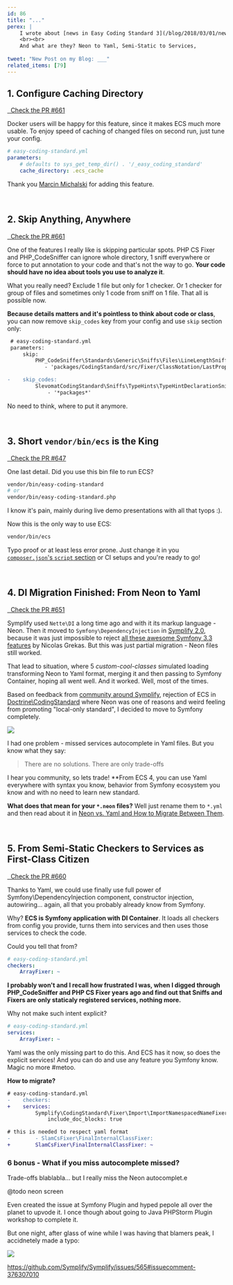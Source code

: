 ```yaml
---
id: 86
title: "..."
perex: |
    I wrote about [news in Easy Coding Standard 3](/blog/2018/03/01/new-in-symplify-3-4-improvements-in-easy-coding-standard/) a while ago. EasyCodingStandard 4 is released yet (still in alpha), but soon you'll be able to use all the news I'll show you today.
    <br><br>
    And what are they? Neon to Yaml, Semi-Static to Services,   
        
tweet: "New Post on my Blog: ___"
related_items: [79]
---
```


## 1. Configure Caching Directory

<a href="https://github.com/Symplify/Symplify/pull/656" class="btn btn-dark btn-sm mt-2 mb-3">
    <em class="fa fa-github"></em>
    &nbsp;
    Check the PR #661
</a>

Docker users will be happy for this feature, since it makes ECS much more usable. To enjoy speed of caching of changed files on second run, just tune your config.

```yaml
# easy-coding-standard.yml
parameters:
    # defaults to sys_get_temp_dir() . '/_easy_coding_standard'
    cache_directory: .ecs_cache 
```

Thank you [Marcin Michalski](https://github.com/marmichalski) for adding this feature.

<br>

## 2. Skip Anything, Anywhere 

<a href="https://github.com/Symplify/Symplify/pull/661" class="btn btn-dark btn-sm mt-2 mb-3">
    <em class="fa fa-github"></em>
    &nbsp;
    Check the PR #661
</a>

One of the features I really like is skipping particular spots. PHP CS Fixer and PHP_CodeSniffer can ignore whole directory, 1 sniff everywhere or force to put annotation to your code and that's not the way to go. **Your code should have no idea about tools you use to analyze it**.

What you really need? Exclude 1 file but only for 1 checker. Or 1 checker for group of files and sometimes only 1 code from sniff on 1 file. That all is possible now.

**Because details matters and it's pointless to think about code or class**, you can now remove `skip_codes` key from your config and use `skip` section only: 

```diff
 # easy-coding-standard.yml
 parameters:
     skip:
         PHP_CodeSniffer\Standards\Generic\Sniffs\Files\LineLengthSniff:
            - 'packages/CodingStandard/src/Fixer/ClassNotation/LastPropertyAndFirstMethodSeparationFixer.php'

-    skip_codes:
         SlevomatCodingStandard\Sniffs\TypeHints\TypeHintDeclarationSniff.UselessDocComment:
             - '*packages*'
```             

No need to think, where to put it anymore.
             
<br>
             
## 3. Short `vendor/bin/ecs` is the King
  
<a href="https://github.com/Symplify/Symplify/pull/647" class="btn btn-dark btn-sm mt-2 mb-3">
    <em class="fa fa-github"></em>
    &nbsp;
    Check the PR #647
</a>
  
One last detail. Did you use this bin file to run ECS?

```bash
vendor/bin/easy-coding-standard
# or
vendor/bin/easy-coding-standard.php
```

I know it's pain, mainly during live demo presentations with all that tyops :).

Now this is the only way to use ECS:

```bash
vendor/bin/ecs
```

Typo proof or at least less error prone. Just change it in you [`composer.json`'s `script` section](https://blog.martinhujer.cz/have-you-tried-composer-scripts/) or CI setups and you're ready to go!             

<br>

## 4. DI Migration Finished: From Neon to Yaml

<a href="https://github.com/Symplify/Symplify/pull/651" class="btn btn-dark btn-sm mt-2 mb-3">
    <em class="fa fa-github"></em>
    &nbsp;
    Check the PR #651
</a>

Symplify used `Nette\DI` a long time ago and with it its markup language - Neon. Then it moved to `Symfony\DependencyInjection` in [Symplify 2.0](https://github.com/Symplify/Symplify/blob/master/CHANGELOG.md#v200---2017-06-16), because it was just impossible to reject [all these awesome Symfony 3.3 features](/blog/2017/05/07/how-to-refactor-to-new-dependency-injection-features-in-symfony-3-3/) by Nicolas Grekas. But this was just partial migration - Neon files still worked.

That lead to situation, where 5 *custom-cool-classes* simulated loading transforming Neon to Yaml format, merging it and then passing to Symfony Container, hoping all went well. And it worked. Well, most of the times.

Based on feedback from [community around Symplify](https://github.com/Symplify/Symplify/issues/565), rejection of ECS in [Doctrine\CodingStandard](https://github.com/doctrine/coding-standard) where Neon was one of reasons and weird feeling from promoting "local-only standard", I decided to move to Symfony completely.

<a href="https://xkcd.com/927/">
    <img src="https://imgs.xkcd.com/comics/standards.png">
</a>

I had one problem - missed services autocomplete in Yaml files. But you know what they say: 

<blockquote class="blockquote text-center mt-lg-5 mb-lg-5">
    There are no solutions. There are only trade-offs
</blockquote>

I hear you community, so lets trade! **From ECS 4, you can use Yaml everywhere with syntax you know, behavior from Symfony ecosystem you know and with no need to learn new standard. 

**What does that mean for your `*.neon` files?** Well just rename them to `*.yml` and 
 then read about it in [Neon vs. Yaml and How to Migrate Between Them](/blog/2018/03/12/neon-vs-yaml-and-how-to-migrate-between-them/).

<br>

## 5. From Semi-Static Checkers to Services as First-Class Citizen

<a href="https://github.com/Symplify/Symplify/pull/660" class="btn btn-dark btn-sm mt-2 mb-3">
    <em class="fa fa-github"></em>
    &nbsp;
    Check the PR #660
</a>

Thanks to Yaml, we could use finally use full power of Symfony\DependencyInjection component, constructor injection, autowiring... again, all that you probably already know from Symfony.

Why? **ECS is Symfony application with DI Container**. It loads all checkers from config you provide, turns them into services and then uses those services to check the code.

Could you tell that from?
 
```yaml
# easy-coding-standard.yml
checkers:
    ArrayFixer: ~
```

**I probably won't and I recall how frustrated I was, when I digged through PHP_CodeSniffer and PHP CS Fixer years ago and find out that Sniffs and Fixers are only staticaly registered services, nothing more.**

Why not make such intent explicit?

```yaml
# easy-coding-standard.yml
services:
    ArrayFixer: ~
```

Yaml was the only missing part to do this. And ECS has it now, so does the explicit services! 
And you can do and use any feature you Symfony know. Magic no more #metoo.

**How to migrate?**

```diff
# easy-coding-standard.yml
-    checkers:
+    services:
         Symplify\CodingStandard\Fixer\Import\ImportNamespacedNameFixer:
             include_doc_blocks: true

# this is needed to respect yaml format
-        - SlamCsFixer\FinalInternalClassFixer:
+        SlamCsFixer\FinalInternalClassFixer: ~
```



### 6 bonus - What if you miss autocomplete missed?

Trade-offs blablabla... but I really miss the Neon autocomplet.e

@todo neon screen

Even created the issue at Symfony Plugin and hyped pepole all over the planet to upvode it. I once though about going to Java PHPStorm Plugin workshop to complete it.



But one night, after glass of wine while I was having that blamers peak, I accidnetely made a typo:


![](https://user-images.githubusercontent.com/924196/37080951-3e9cfcde-21e8-11e8-9680-2a29c25ce2b8.gif)

https://github.com/Symplify/Symplify/issues/565#issuecomment-376307010

